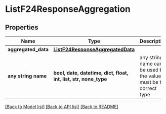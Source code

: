 # ListF24ResponseAggregation


## Properties
Name | Type | Description | Notes
------------ | ------------- | ------------- | -------------
**aggregated_data** | [**ListF24ResponseAggregatedData**](ListF24ResponseAggregatedData.md) |  | [optional] 
**any string name** | **bool, date, datetime, dict, float, int, list, str, none_type** | any string name can be used but the value must be the correct type | [optional]

[[Back to Model list]](../README.md#documentation-for-models) [[Back to API list]](../README.md#documentation-for-api-endpoints) [[Back to README]](../README.md)


